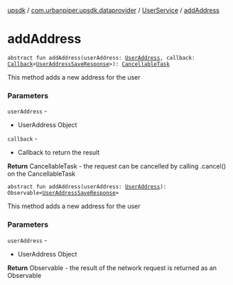 [upsdk](../../index.md) / [com.urbanpiper.upsdk.dataprovider](../index.md) / [UserService](index.md) / [addAddress](./add-address.md)

# addAddress

`abstract fun addAddress(userAddress: `[`UserAddress`](../../com.urbanpiper.upsdk.model.networkresponse/-user-address/index.md)`, callback: `[`Callback`](../-callback/index.md)`<`[`UserAddressSaveResponse`](../../com.urbanpiper.upsdk.model.networkresponse/-user-address-save-response/index.md)`>): `[`CancellableTask`](../-cancellable-task/index.md)

This method adds a new address for the user

### Parameters

`userAddress` -
* UserAddress Object

`callback` -
* Callback to return the result

**Return**
CancellableTask - the request can be cancelled by calling .cancel() on the CancellableTask

`abstract fun addAddress(userAddress: `[`UserAddress`](../../com.urbanpiper.upsdk.model.networkresponse/-user-address/index.md)`): Observable<`[`UserAddressSaveResponse`](../../com.urbanpiper.upsdk.model.networkresponse/-user-address-save-response/index.md)`>`

This method adds a new address for the user

### Parameters

`userAddress` -
* UserAddress Object

**Return**
Observable - the result of the network request is returned as an Observable

